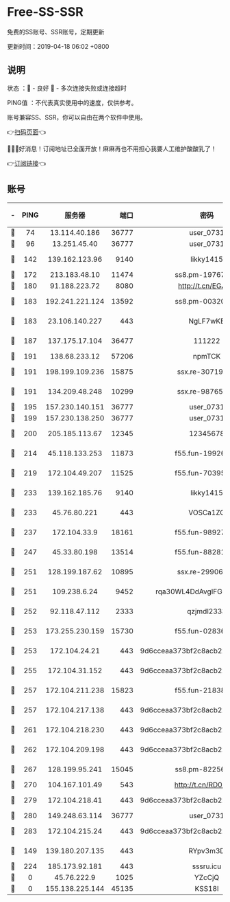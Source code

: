 # Free-SS-SSR

免费的SS账号、SSR账号，定期更新

更新时间：2019-04-18 06:02 +0800

## 说明

状态     ：🙂 - 良好 🙁 - 多次连接失败或连接超时

PING值   ：不代表真实使用中的速度，仅供参考。

账号兼容SS、SSR，你可以自由在两个软件中使用。

👉[扫码页面](https://liesauer.github.io/Free-SS-SSR/)👈

🎉🎉🎉好消息！订阅地址已全面开放！麻麻再也不用担心我要人工维护酸酸乳了！

👉[订阅链接](https://www.liesauer.net/yogurt/subscribe?ACCESS_TOKEN=DAYxR3mMaZAsaqUb)👈

## 账号

|-|PING|服务器|端口|密码|加密方式|区域|
|:----:|:----:|:-----:|-----:|:----:|:----:|:----:|
|🙂|74|13.114.40.186|36777|user_0731|chacha20|JP|
|🙂|96|13.251.45.40|36777|user_0731|chacha20|SG|
|🙂|142|139.162.123.96|9140|likky1415|aes-256-cfb|JP|
|🙂|172|213.183.48.10|11474|ss8.pm-19767965|rc4-md5|RU|
|🙂|180|91.188.223.72|8080|http://t.cn/EGJIyrl|rc4-md5|RU|
|🙂|183|192.241.221.124|13592|ss8.pm-00320498|aes-256-cfb|US|
|🙂|183|23.106.140.227|443|NgLF7wKB|aes-256-cfb|US|
|🙂|187|137.175.17.104|36477|111222|aes-256-cfb|US|
|🙂|191|138.68.233.12|57206|npmTCK|rc4-md5|US|
|🙂|191|198.199.109.236|15875|ssx.re-30719471|aes-256-cfb|US|
|🙂|191|134.209.48.248|10299|ssx.re-98765890|aes-256-cfb|US|
|🙂|195|157.230.140.151|36777|user_0731|chacha20|US|
|🙂|199|157.230.138.250|36777|user_0731|chacha20|US|
|🙂|200|205.185.113.67|12345|12345678|aes-256-cfb|US|
|🙂|214|45.118.133.253|11873|f55.fun-19926272|aes-256-cfb|SG|
|🙂|219|172.104.49.207|11525|f55.fun-70395503|aes-256-cfb|SG|
|🙂|233|139.162.185.76|9140|likky1415|aes-256-cfb|DE|
|🙂|233|45.76.80.221|443|VOSCa1ZG|aes-256-cfb|DE|
|🙂|237|172.104.33.9|18161|f55.fun-98927194|aes-256-cfb|SG|
|🙂|247|45.33.80.198|13514|f55.fun-88281317|aes-256-cfb|US|
|🙂|251|128.199.187.62|10895|ssx.re-29906506|aes-256-cfb|SG|
|🙂|251|109.238.6.24|9452|rqa30WL4DdAvgIFG6Fs3znzTa|aes-256-cfb|FR|
|🙂|252|92.118.47.112|2333|qzjmdl2333|aes-256-cfb|US|
|🙂|253|173.255.230.159|15730|f55.fun-02836534|aes-256-cfb|US|
|🙂|253|172.104.24.21|443|9d6cceaa373bf2c8acb22e60b6a58be6|aes-256-cfb|US|
|🙂|255|172.104.31.152|443|9d6cceaa373bf2c8acb22e60b6a58be6|aes-256-cfb|US|
|🙂|257|172.104.211.238|15823|f55.fun-21838256|aes-256-cfb|US|
|🙂|257|172.104.217.138|443|9d6cceaa373bf2c8acb22e60b6a58be6|aes-256-cfb|US|
|🙂|261|172.104.218.230|443|9d6cceaa373bf2c8acb22e60b6a58be6|aes-256-cfb|US|
|🙂|262|172.104.209.198|443|9d6cceaa373bf2c8acb22e60b6a58be6|aes-256-cfb|US|
|🙂|267|128.199.95.241|15045|ss8.pm-82256023|aes-256-cfb|SG|
|🙂|270|104.167.101.49|543|http://t.cn/RD0D7sx|rc4-md5|CA|
|🙂|279|172.104.218.41|443|9d6cceaa373bf2c8acb22e60b6a58be6|aes-256-cfb|US|
|🙂|280|149.248.63.114|36777|user_0731|chacha20|CA|
|🙂|283|172.104.215.24|443|9d6cceaa373bf2c8acb22e60b6a58be6|aes-256-cfb|US|
|🙂|149|139.180.207.135|443|RYpv3m3D|aes-256-cfb|JP|
|🙂|224|185.173.92.181|443|sssru.icu|rc4-md5|RU|
|🙁|0|45.76.222.9|1025|YZcCjQ|rc4-md5|JP|
|🙁|0|155.138.225.144|45135|KSS18l|rc4-md5|US|
